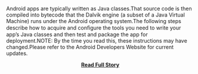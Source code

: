 <p>Android apps are typically written as Java classes.That source code is then compiled into bytecode that the Dalvik engine (a subset of a Java Virtual Machine) runs under the Android operating system.The following steps describe how to acquire and conﬁgure the tools you need to write your app’s Java classes and then test and package the app for deployment.NOTE: By the time you read this, these instructions may have changed.Please refer to the Android Developers Website for current updates.</p>
<center><p><a href="http://kinveyposts.wordpress.com/2013/04/25/how-to-set-up-your-development-environment-for-android-apps/" style='padding:25px; font-sze:18px; font-weight: bold;'>Read Full Story</a></p></center>
